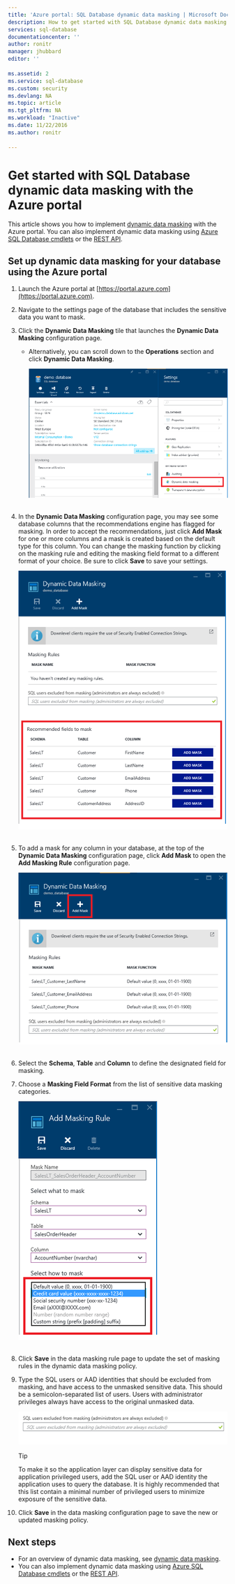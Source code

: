 ```yaml
---
title: 'Azure portal: SQL Database dynamic data masking | Microsoft Docs'
description: How to get started with SQL Database dynamic data masking in the Azure portal
services: sql-database
documentationcenter: ''
author: ronitr
manager: jhubbard
editor: ''

ms.assetid: 2
ms.service: sql-database
ms.custom: security
ms.devlang: NA
ms.topic: article
ms.tgt_pltfrm: NA
ms.workload: "Inactive"
ms.date: 11/22/2016
ms.author: ronitr

---
```

# Get started with SQL Database dynamic data masking with the Azure portal

This article shows you how to implement [dynamic data masking](sql-database-dynamic-data-masking-get-started.md) with the Azure portal. You can also implement dynamic data masking using [Azure SQL Database cmdlets](https://msdn.microsoft.com/library/azure/mt574084.aspx) or the [REST API](https://msdn.microsoft.com/library/dn505719.aspx).


## Set up dynamic data masking for your database using the Azure portal
1. Launch the Azure portal at [https://portal.azure.com](https://portal.azure.com).
2. Navigate to the settings page of the database that includes the sensitive data you want to mask.
3. Click the **Dynamic Data Masking** tile that launches the **Dynamic Data Masking** configuration page.
   
   * Alternatively, you can scroll down to the **Operations** section and click **Dynamic Data Masking**.
     
     ![Navigation pane](./media/sql-database-dynamic-data-masking-get-started/4_ddm_settings_tile.png)<br/><br/>
4. In the **Dynamic Data Masking** configuration page, you may see some database columns that the recommendations engine has flagged for masking. In order to accept the recommendations, just click **Add Mask** for one or more columns and a mask is created based on the default type for this column. You can change the masking function by clicking on the masking rule and editing the masking field format to a different format of your choice. Be sure to click **Save** to save your settings.
   
    ![Navigation pane](./media/sql-database-dynamic-data-masking-get-started/5_ddm_recommendations.png)<br/><br/>
5. To add a mask for any column in your database, at the top of the **Dynamic Data Masking** configuration page, click **Add Mask** to open the **Add Masking Rule** configuration page.
   
    ![Navigation pane](./media/sql-database-dynamic-data-masking-get-started/6_ddm_add_mask.png)<br/><br/>
6. Select the **Schema**, **Table** and **Column** to define the designated field for masking.
7. Choose a **Masking Field Format** from the list of sensitive data masking categories.
   
    ![Navigation pane](./media/sql-database-dynamic-data-masking-get-started/7_ddm_mask_field_format.png)<br/><br/>        
8. Click **Save** in the data masking rule page to update the set of masking rules in the dynamic data masking policy.
9. Type the SQL users or AAD identities that should be excluded from masking, and have access to the unmasked sensitive data. This should be a semicolon-separated list of users. Users with administrator privileges always have access to the original unmasked data.
   
    ![Navigation pane](./media/sql-database-dynamic-data-masking-get-started/8_ddm_excluded_users.png)
   
   > [!TIP]
   > To make it so the application layer can display sensitive data for application privileged users, add the SQL user or AAD identity the application uses to query the database. It is highly recommended that this list contain a minimal number of privileged users to minimize exposure of the sensitive data.
   > 
   > 
10. Click **Save** in the data masking configuration page to save the new or updated masking policy.


## Next steps

* For an overview of dynamic data masking, see [dynamic data masking](sql-database-dynamic-data-masking-get-started.md).
* You can also implement dynamic data masking using [Azure SQL Database cmdlets](https://msdn.microsoft.com/library/azure/mt574084.aspx) or the [REST API](https://msdn.microsoft.com/library/dn505719.aspx).
